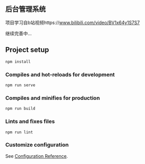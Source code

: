## 后台管理系统
项目学习自b站视频https://www.bilibili.com/video/BV1x64y1S7S7

继续完善中...

## Project setup
```
npm install
```

### Compiles and hot-reloads for development
```
npm run serve
```

### Compiles and minifies for production
```
npm run build
```

### Lints and fixes files
```
npm run lint
```

### Customize configuration
See [Configuration Reference](https://cli.vuejs.org/config/).


